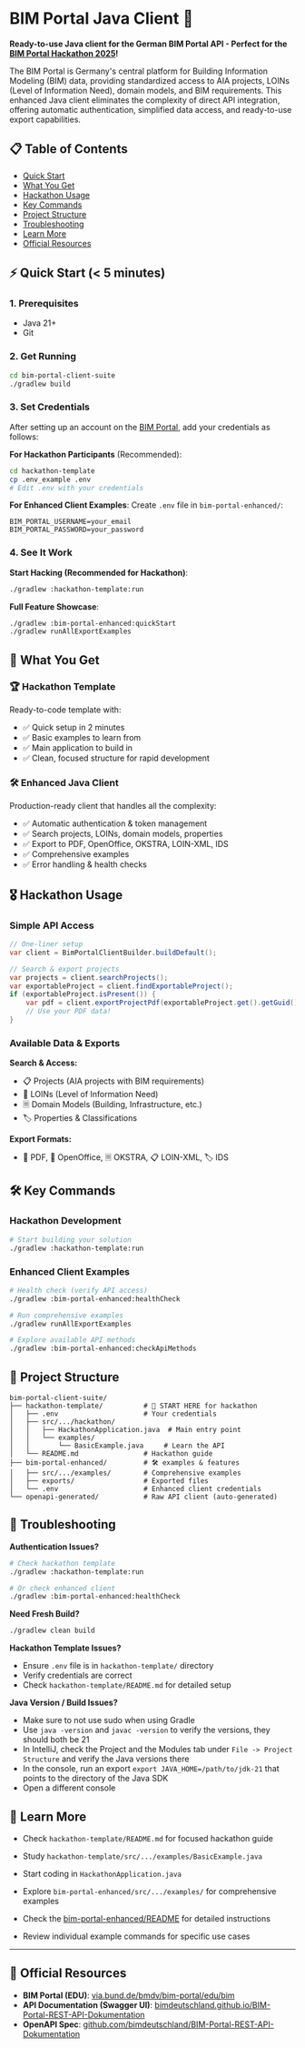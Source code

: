 # BIM Portal Java Client 🚀

**Ready-to-use Java client for the German BIM Portal API - Perfect for the [BIM Portal Hackathon 2025](https://www.bimdeutschland.de/veranstaltungen/hackathon-2025)!**

The BIM Portal is Germany's central platform for Building Information Modeling (BIM) data, providing standardized access to AIA projects, LOINs (Level of Information Need), domain models, and BIM requirements. This enhanced Java client eliminates the complexity of direct API integration, offering automatic authentication, simplified data access, and ready-to-use export capabilities.


## 📋 Table of Contents
- [Quick Start](#-quick-start--5-minutes)
- [What You Get](#-what-you-get)
- [Hackathon Usage](#-hackathon-usage)
- [Key Commands](#-key-commands)
- [Project Structure](#-project-structure)
- [Troubleshooting](#-troubleshooting)
- [Learn More](#-learn-more)
- [Official Resources](#-official-resources)

## ⚡ Quick Start (< 5 minutes)

### 1. Prerequisites
- Java 21+
- Git

### 2. Get Running
```bash
cd bim-portal-client-suite
./gradlew build
```

### 3. Set Credentials
After setting up an account on the [BIM Portal](https://via.bund.de/bmdv/bim-portal/edu/bim), add your credentials as follows:

**For Hackathon Participants** (Recommended):
```bash
cd hackathon-template
cp .env_example .env
# Edit .env with your credentials
```

**For Enhanced Client Examples**:
Create `.env` file in `bim-portal-enhanced/`:
```properties
BIM_PORTAL_USERNAME=your_email
BIM_PORTAL_PASSWORD=your_password
```

### 4. See It Work

**Start Hacking (Recommended for Hackathon)**:
```bash
./gradlew :hackathon-template:run
```

**Full Feature Showcase**:
```bash
./gradlew :bim-portal-enhanced:quickStart
./gradlew runAllExportExamples
```

## 🎯 What You Get

### 🏆 Hackathon Template
Ready-to-code template with:
- ✅ Quick setup in 2 minutes
- ✅ Basic examples to learn from
- ✅ Main application to build in
- ✅ Clean, focused structure for rapid development

### 🛠️ Enhanced Java Client
Production-ready client that handles all the complexity:
- ✅ Automatic authentication & token management
- ✅ Search projects, LOINs, domain models, properties
- ✅ Export to PDF, OpenOffice, OKSTRA, LOIN-XML, IDS
- ✅ Comprehensive examples
- ✅ Error handling & health checks

## 🎖️ Hackathon Usage

### Simple API Access
```java
// One-liner setup
var client = BimPortalClientBuilder.buildDefault();

// Search & export projects
var projects = client.searchProjects();
var exportableProject = client.findExportableProject();
if (exportableProject.isPresent()) {
    var pdf = client.exportProjectPdf(exportableProject.get().getGuid());
    // Use your PDF data!
}
```

### Available Data & Exports

**Search & Access:**
- 📋 Projects (AIA projects with BIM requirements)
- 🔗 LOINs (Level of Information Need)
- 🗏️ Domain Models (Building, Infrastructure, etc.)
- 🏷️ Properties & Classifications

**Export Formats:**
- 📄 PDF, 📝 OpenOffice, 🗏️ OKSTRA, 📋 LOIN-XML, 🏷️ IDS

## 🛠️ Key Commands

### Hackathon Development
```bash
# Start building your solution
./gradlew :hackathon-template:run
```

### Enhanced Client Examples
```bash
# Health check (verify API access)
./gradlew :bim-portal-enhanced:healthCheck

# Run comprehensive examples
./gradlew runAllExportExamples

# Explore available API methods
./gradlew :bim-portal-enhanced:checkApiMethods
```

## 📁 Project Structure

```
bim-portal-client-suite/
├── hackathon-template/          # 🎯 START HERE for hackathon
│   ├── .env                     # Your credentials
│   ├── src/.../hackathon/
│   │   ├── HackathonApplication.java  # Main entry point
│   │   └── examples/
│   │       └── BasicExample.java     # Learn the API
│   └── README.md                # Hackathon guide
├── bim-portal-enhanced/         # 🛠️ examples & features
│   ├── src/.../examples/        # Comprehensive examples
│   ├── exports/                 # Exported files
│   └── .env                     # Enhanced client credentials
└── openapi-generated/           # Raw API client (auto-generated)
```

## 🚨 Troubleshooting

**Authentication Issues?**
```bash
# Check hackathon template
./gradlew :hackathon-template:run

# Or check enhanced client
./gradlew :bim-portal-enhanced:healthCheck
```

**Need Fresh Build?**
```bash
./gradlew clean build
```

**Hackathon Template Issues?**
- Ensure `.env` file is in `hackathon-template/` directory
- Verify credentials are correct
- Check `hackathon-template/README.md` for detailed setup

**Java Version / Build Issues?**
- Make sure to not use sudo when using Gradle
- Use `java -version` and `javac -version` to verify the versions, they should both be 21
- In IntelliJ, check the Project and the Modules tab under `File -> Project Structure` and verify the Java versions there
- In the console, run an export `export JAVA_HOME=/path/to/jdk-21` that points to the directory of the Java SDK
- Open a different console

## 📖 Learn More

- Check `hackathon-template/README.md` for focused hackathon guide
- Study `hackathon-template/src/.../examples/BasicExample.java`
- Start coding in `HackathonApplication.java`

- Explore `bim-portal-enhanced/src/.../examples/` for comprehensive examples
- Check the [bim-portal-enhanced/README](./bim-portal-enhanced/README.md) for detailed instructions
- Review individual example commands for specific use cases


---

## 📗 Official Resources
- **BIM Portal (EDU)**: [via.bund.de/bmdv/bim-portal/edu/bim](https://via.bund.de/bmdv/bim-portal/edu/bim)
- **API Documentation (Swagger UI)**: [bimdeutschland.github.io/BIM-Portal-REST-API-Dokumentation](https://bimdeutschland.github.io/BIM-Portal-REST-API-Dokumentation/)
- **OpenAPI Spec**: [github.com/bimdeutschland/BIM-Portal-REST-API-Dokumentation](https://github.com/bimdeutschland/BIM-Portal-REST-API-Dokumentation)
